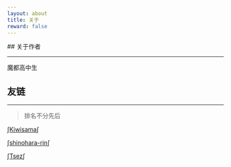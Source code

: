 ```yaml
---
layout: about
title: 关于
reward: false
---
```


<head>
    <script src="https://cdn.mathjax.org/mathjax/latest/MathJax.js?config=TeX-AMS-MML_HTMLorMML" type="text/javascript"></script>
    <script type="text/x-mathjax-config">
        MathJax.Hub.Config({
            tex2jax: {
            skipTags: ['script', 'noscript', 'style', 'textarea', 'pre'],
            inlineMath: [['$','$']]
            }
        });
    </script>
</head>
## 关于作者

---

魔都高中生



## 友链

---



> 排名不分先后

$\int$[Kiwisama](https://nyan.kiwi.cat/)$\int$

$\int$[shinohara-rin](https://shinohara-rin.github.io/)$\int$

$\int$[Tsez](https://blog.tse.moe/)$\int$